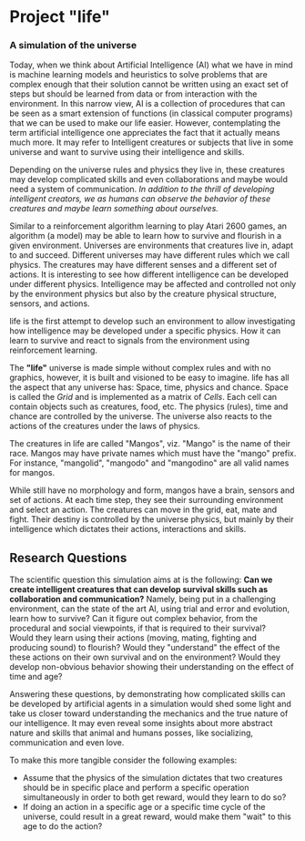 # Project "life"
### A simulation of the universe

Today, when we think about Artificial Intelligence (AI) what we have in mind is machine learning models and heuristics to solve problems that are complex enough that their solution cannot be written using an exact set of steps but should be learned from data or from interaction with the environment.
In this narrow view, AI is a collection of procedures that can be seen as a smart extension of functions (in classical computer programs) that we can be used to make our life easier.
However, contemplating the term artificial intelligence one appreciates the fact that it actually means much more. 
It may refer to Intelligent creatures or subjects that live in some universe and want to survive using their intelligence and skills.

Depending on the universe rules and physics they live in, these creatures may develop complicated skills and even collaborations and maybe would need a system of communication.
*In addition to the thrill of developing intelligent creators, we as humans can observe the behavior of these creatures and maybe learn something about ourselves.*

Similar to a reinforcement algorithm learning to play Atari 2600 games, an algorithm (a model) may be able to learn how to survive and flourish in a given environment. 
Universes are environments that creatures live in, adapt to and succeed.
Different universes may have different rules which we call physics. 
The creatures may have different senses and a different set of actions.
It is interesting to see how different intelligence can be developed under different physics.
Intelligence may be affected and controlled not only by the environment physics but also by the creature physical structure, sensors, and actions.

life is the first attempt to develop such an environment to allow investigating how intelligence may be developed under a specific physics.
How it can learn to survive and react to signals from the environment using reinforcement learning.

The **"life"** universe is made simple without complex rules and with no graphics, however, it is built and visioned to be easy to imagine.
life has all the aspect that any universe has: Space, time, physics and chance.
Space is called the *Grid* and is implemented as a matrix of *Cells*.
Each cell can contain objects such as creatures, food, etc.
The physics (rules), time and chance are controlled by the universe. The universe also reacts to the actions of the creatures under the laws of physics. 

The creatures in life are called "Mangos", viz. "Mango" is the name of their race.
Mangos may have private names which must have the "mango" prefix. 
For instance, "mangolid", "mangodo" and "mangodino" are all valid names for mangos.

While still have no morphology and form, mangos have a brain, sensors and set of actions.
At each time step, they see their surrounding environment and select an action.
The creatures can move in the grid, eat, mate and fight.
Their destiny is controlled by the universe physics, but mainly by their intelligence which dictates their actions, interactions and skills.


## Research Questions
The scientific question this simulation aims at is the following: 
**Can we create intelligent creatures that can develop survival skills such as collaboration and communication?**
Namely, being put in a challenging environment, can the state of the art AI, using trial and error and evolution, 
learn how to survive?
Can it figure out complex behavior, from the procedural and social viewpoints, if that is required to their survival?  
Would they learn using their actions (moving, mating, fighting and producing sound) to flourish?
Would they "understand" the effect of the these actions on their own survival and on the environment? 
Would they develop non-obvious behavior showing their understanding on the effect of time and age? 

Answering these questions, by demonstrating how complicated skills can be developed by artificial agents in a simulation
would shed some light and take us closer toward understanding the mechanics and the true nature of our intelligence.
It may even reveal some insights about more abstract nature and skills that animal and humans posses, like socializing, communication and even love. 

To make this more tangible consider the following examples: 
- Assume that the physics of the simulation dictates that two creatures should be in specific place and perform 
a specific operation simultaneously in order to both get reward, would they learn to do so?
- If doing an action in a specific age or a specific time cycle of the universe, could result in a great reward, would make them "wait" to this age to do the action?

